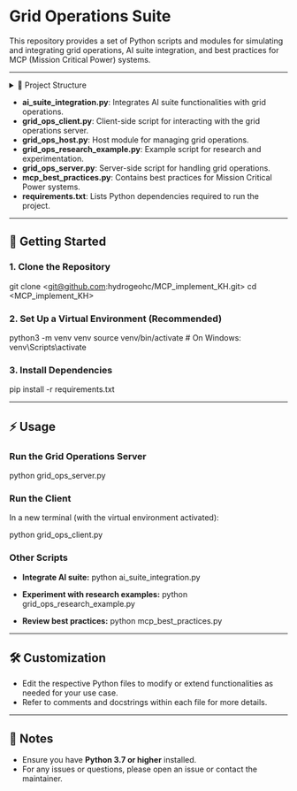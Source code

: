 # Grid Operations Suite

This repository provides a set of Python scripts and modules for simulating and integrating grid operations, AI suite integration, and best practices for MCP (Mission Critical Power) systems.

---
<details>
<summary>📁 Project Structure</summary>

.
├── .DS_Store
├── .gitignore
├── README.md
├── ai_suite_integration.py
├── grid_ops_client.py
├── grid_ops_host.py
├── grid_ops_research_example.py
├── grid_ops_server.py
├── mcp_best_practices.py
└── requirements.txt

</details>

- **ai_suite_integration.py**: Integrates AI suite functionalities with grid operations.
- **grid_ops_client.py**: Client-side script for interacting with the grid operations server.
- **grid_ops_host.py**: Host module for managing grid operations.
- **grid_ops_research_example.py**: Example script for research and experimentation.
- **grid_ops_server.py**: Server-side script for handling grid operations.
- **mcp_best_practices.py**: Contains best practices for Mission Critical Power systems.
- **requirements.txt**: Lists Python dependencies required to run the project.

---

## 🚀 Getting Started

### 1. Clone the Repository

git clone <git@github.com:hydrogeohc/MCP_implement_KH.git>
cd <MCP_implement_KH>


### 2. Set Up a Virtual Environment (Recommended)

python3 -m venv venv
source venv/bin/activate # On Windows: venv\Scripts\activate

### 3. Install Dependencies

pip install -r requirements.txt

---

## ⚡ Usage

### Run the Grid Operations Server

python grid_ops_server.py

### Run the Client

In a new terminal (with the virtual environment activated):

python grid_ops_client.py


### Other Scripts

- **Integrate AI suite:**
python ai_suite_integration.py

- **Experiment with research examples:**
python grid_ops_research_example.py

- **Review best practices:**
python mcp_best_practices.py

---

## 🛠️ Customization

- Edit the respective Python files to modify or extend functionalities as needed for your use case.
- Refer to comments and docstrings within each file for more details.

---

## 📝 Notes

- Ensure you have **Python 3.7 or higher** installed.
- For any issues or questions, please open an issue or contact the maintainer.